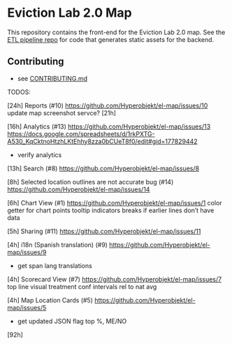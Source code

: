 # Eviction Lab 2.0 Map

This repository contains the front-end for the Eviction Lab 2.0 map. See the [ETL pipeline repo](https://github.com/EvictionLab/map-v2-etl) for code that generates static assets for the backend.

## Contributing

- see [CONTRIBUTING.md](./CONTRIBUTING.md)


TODOS:

[24h] Reports (#10)
https://github.com/Hyperobjekt/el-map/issues/10
update map screenshot servce? [21h]

[16h] Analytics (#13)
https://github.com/Hyperobjekt/el-map/issues/13
https://docs.google.com/spreadsheets/d/1rkPXTG-A530_KqCktnoHtzhLKtEhhy8zza0bCUeT8f0/edit#gid=177829442
- verify analytics

[13h] Search (#8)
https://github.com/Hyperobjekt/el-map/issues/8

[8h] Selected location outlines are not accurate bug (#14)
https://github.com/Hyperobjekt/el-map/issues/14

[6h] Chart View (#1)
https://github.com/Hyperobjekt/el-map/issues/1
color getter for chart points
tooltip indicators breaks if earlier lines don’t have data

<!-- [8h] Embed View (#12)
https://github.com/Hyperobjekt/el-map/issues/12 -->

[5h] Sharing (#11)
https://github.com/Hyperobjekt/el-map/issues/11

[4h] i18n (Spanish translation) (#9)
https://github.com/Hyperobjekt/el-map/issues/9
- get span lang translations

[4h] Scorecard View (#7)
https://github.com/Hyperobjekt/el-map/issues/7
top line visual treatment
conf intervals
rel to nat avg

[4h] Map Location Cards (#5)
https://github.com/Hyperobjekt/el-map/issues/5
- get updated JSON
flag top %, ME/NO

[92h]